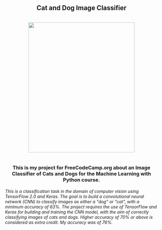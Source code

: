 <h2 align="center"> 
  Cat and Dog Image Classifier
</h2>

<br>
<div align="center">
<img src="https://user-images.githubusercontent.com/105605827/217299993-a8e4e289-ec30-40fa-a31a-693d34a00fa9.jpg" width=350 height=427/>
</div>
<br>

<h3 align="center"> 
  This is my project for FreeCodeCamp.org about an <b>Image Classifier of Cats and Dogs for the Machine Learning with Python</b> course.
</h3>
<h6>
This is a classification task in the domain of computer vision using TensorFlow 2.0 and Keras. The goal is to build a convolutional neural network (CNN) to classify images as either a "dog" or "cat", with a minimum accuracy of 63%. The project requires the use of TensorFlow and Keras for building and training the CNN model, with the aim of correctly classifying images of cats and dogs. Higher accuracy of 70% or above is considered as extra credit. My accuracy was of 76%.
</h6>
